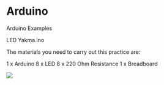 # Arduino
Arduino Examples


LED Yakma.ino

The materials you need to carry out this practice are:

1 x Arduino
8 x LED
8 x 220 Ohm Resistance
1 x Breadboard

![](https://gelecegiyazanlar.turkcell.com.tr/sites/default/files/icerik/arduinotemel_002.jpg)

